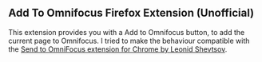 Add To Omnifocus Firefox Extension (Unofficial)
-----------------------------------------------

This extension provides you with a Add to Omnifocus button, to add the current page to Omnifocus.
I tried to make the behaviour compatible with the [Send to OmniFocus extension for Chrome by Leonid Shevtsov](https://github.com/leonid-shevtsov/send_to_omnifocus.crx).